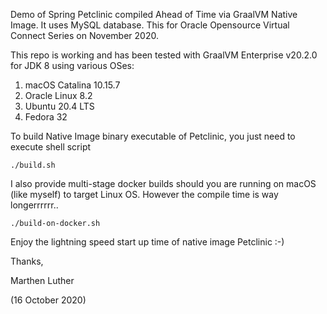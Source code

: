 Demo of Spring Petclinic compiled Ahead of Time via GraalVM Native Image. It uses MySQL database. This for Oracle Opensource Virtual Connect Series on November 2020. 

This repo is working and has been tested with GraalVM Enterprise v20.2.0 for JDK 8 using various OSes:
1. macOS Catalina 10.15.7
2. Oracle Linux 8.2
2. Ubuntu 20.4 LTS
3. Fedora 32

To build Native Image binary executable of Petclinic, you just need to execute shell script
```
./build.sh
```

I also provide multi-stage docker builds should you are running on macOS (like myself) to target Linux OS. However the compile time is way longerrrrrr..
```
./build-on-docker.sh
```

Enjoy the lightning speed start up time of native image Petclinic :-)


Thanks,

Marthen Luther

(16 October 2020)
